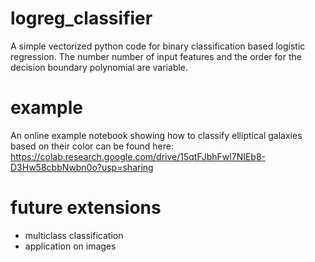 # logreg_classifier
A simple vectorized python code for binary classification based logistic regression.
The number number of input features and the order for the decision boundary polynomial are variable.


# example
An online example notebook showing how to classify elliptical galaxies based on their color can be found here:
https://colab.research.google.com/drive/15qtFJbhFwl7NIEb8-D3Hw58cbbNwbn0o?usp=sharing

# future extensions
- multiclass classification
- application on images
